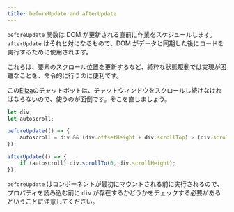 ```yaml
---
title: beforeUpdate and afterUpdate
---
```


`beforeUpdate` 関数は DOM が更新される直前に作業をスケジュールします。`afterUpdate` はそれと対になるもので、DOM がデータと同期した後にコードを実行するために使用されます。

これらは、要素のスクロール位置を更新するなど、純粋な状態駆動では実現が困難なことを、命令的に行うのに便利です。

この[Eliza](https://en.wikipedia.org/wiki/ELIZA)のチャットボットは、チャットウィンドウをスクロールし続けなければならないので、使うのが面倒です。そこを直しましょう。

```js
let div;
let autoscroll;

beforeUpdate(() => {
	autoscroll = div && (div.offsetHeight + div.scrollTop) > (div.scrollHeight - 20);
});

afterUpdate(() => {
	if (autoscroll) div.scrollTo(0, div.scrollHeight);
});
```

`beforeUpdate` はコンポーネントが最初にマウントされる前に実行されるので、プロパティを読み込む前に `div` が存在するかどうかをチェックする必要があるということに注意してください。
